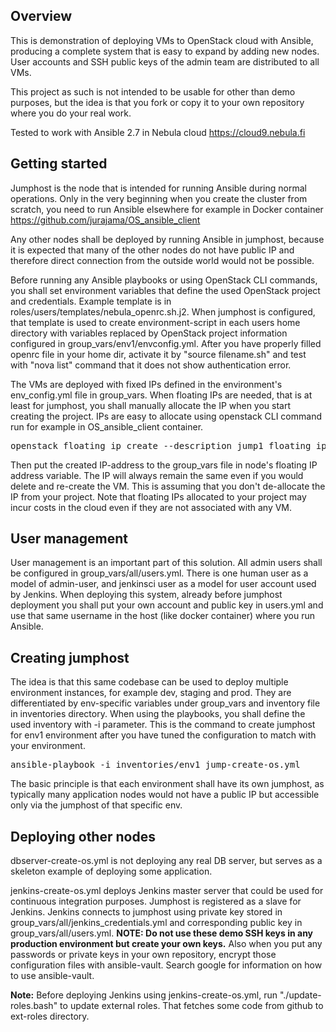 ## Overview

This is demonstration of deploying VMs to OpenStack cloud with Ansible, producing a complete system that is easy to expand by adding new nodes. User accounts and SSH public keys of the admin team are distributed to all VMs.

This project as such is not intended to be usable for other than demo purposes, but the idea is that you fork or copy it to your own repository where you do your real work. 

Tested to work with Ansible 2.7 in Nebula cloud <A HREF="https://cloud9.nebula.fi">https://cloud9.nebula.fi</A>

## Getting started
Jumphost is the node that is intended for running Ansible during normal operations. Only in the very beginning when you create the cluster from scratch, you need to run Ansible elsewhere for example in Docker container <A HREF="https://github.com/jurajama/OS_ansible_client">https://github.com/jurajama/OS_ansible_client</A>

Any other nodes shall be deployed by running Ansible in jumphost, because it is expected that many of the other nodes do not have public IP and therefore direct connection from the outside world would not be possible.

Before running any Ansible playbooks or using OpenStack CLI commands, you shall set environment variables that define the used OpenStack project and credentials. Example template is in roles/users/templates/nebula_openrc.sh.j2. When jumphost is configured, that template is used to create environment-script in each users home directory with variables replaced by OpenStack project information configured in group_vars/env1/envconfig.yml. After you have properly filled openrc file in your home dir, activate it by "source filename.sh" and test with "nova list" command that it does not show authentication error.

The VMs are deployed with fixed IPs defined in the environment's env_config.yml file in group_vars. When floating IPs are needed, that is at least for jumphost, you shall manually allocate the IP when you start creating the project. IPs are easy to allocate using openstack CLI command run for example in OS_ansible_client container.
<PRE>openstack floating ip create --description jump1_floating_ip Public-Helsinki-1</PRE>

Then put the created IP-address to the group_vars file in node's floating IP address variable. The IP will always remain the same even if you would delete and re-create the VM. This is assuming that you don't de-allocate the IP from your project. Note that floating IPs allocated to your project may incur costs in the cloud even if they are not associated with any VM.

## User management
User management is an important part of this solution. All admin users shall be configured in group_vars/all/users.yml. There is one human user as a model of admin-user, and jenkinsci user as a model for user account used by Jenkins. When deploying this system, already before jumphost deployment you shall put your own account and public key in users.yml and use that same username in the host (like docker container) where you run Ansible.

## Creating jumphost

The idea is that this same codebase can be used to deploy multiple environment instances, for example dev, staging and prod. They are differentiated by env-specific variables under group_vars and inventory file in inventories directory. When using the playbooks, you shall define the used inventory with -i parameter. This is the command to create jumphost for env1 environment after you have tuned the configuration to match with your environment.

<PRE>ansible-playbook -i inventories/env1 jump-create-os.yml</PRE>

The basic principle is that each environment shall have its own jumphost, as typically many application nodes would not have a public IP but accessible only via the jumphost of that specific env.

## Deploying other nodes
dbserver-create-os.yml is not deploying any real DB server, but serves as a skeleton example of deploying some application.

jenkins-create-os.yml deploys Jenkins master server that could be used for continuous integration purposes. Jumphost is registered as a slave for Jenkins.
Jenkins connects to jumphost using private key stored in group_vars/all/jenkins_credentials.yml and corresponding public key in group_vars/all/users.yml. **NOTE: Do not use these demo SSH keys in any production environment but create your own keys.** Also when you put any passwords or private keys in your own repository, encrypt those configuration files with ansible-vault. Search google for information on how to use ansible-vault.

**Note:** Before deploying Jenkins using jenkins-create-os.yml, run "./update-roles.bash" to update external roles. That fetches some code from github to ext-roles directory.

